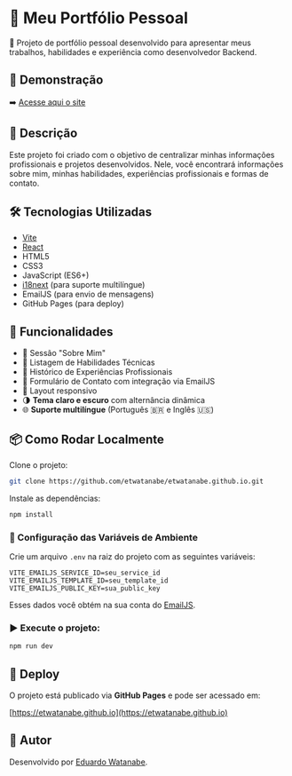 # 📁 Meu Portfólio Pessoal

🚀 Projeto de portfólio pessoal desenvolvido para apresentar meus trabalhos, habilidades e experiência como desenvolvedor Backend.

## 📸 Demonstração

➡️ [Acesse aqui o site](https://etwatanabe.github.io)

## 📖 Descrição

Este projeto foi criado com o objetivo de centralizar minhas informações profissionais e projetos desenvolvidos. Nele, você encontrará informações sobre mim, minhas habilidades, experiências profissionais e formas de contato.

## 🛠️ Tecnologias Utilizadas

- [Vite](https://vitejs.dev/)
- [React](https://react.dev/)
- HTML5
- CSS3
- JavaScript (ES6+)
- [i18next](https://www.i18next.com/) (para suporte multilíngue)
- EmailJS (para envio de mensagens)
- GitHub Pages (para deploy)

## 🎨 Funcionalidades

- 📌 Sessão "Sobre Mim"
- 📌 Listagem de Habilidades Técnicas
- 📌 Histórico de Experiências Profissionais
- 📌 Formulário de Contato com integração via EmailJS
- 📌 Layout responsivo
- 🌗 **Tema claro e escuro** com alternância dinâmica
- 🌐 **Suporte multilíngue** (Português 🇧🇷 e Inglês 🇺🇸)

## 📦 Como Rodar Localmente

Clone o projeto:

```bash
git clone https://github.com/etwatanabe/etwatanabe.github.io.git
```

Instale as dependências:

```bash
npm install
```

### 🔐 Configuração das Variáveis de Ambiente

Crie um arquivo `.env` na raiz do projeto com as seguintes variáveis:

```env
VITE_EMAILJS_SERVICE_ID=seu_service_id
VITE_EMAILJS_TEMPLATE_ID=seu_template_id
VITE_EMAILJS_PUBLIC_KEY=sua_public_key
```

Esses dados você obtém na sua conta do [EmailJS](https://www.emailjs.com/).

### ▶️ Execute o projeto:

```bash
npm run dev
```

## 🚀 Deploy

O projeto está publicado via **GitHub Pages** e pode ser acessado em:

[https://etwatanabe.github.io](https://etwatanabe.github.io)

## 👤 Autor

Desenvolvido por [Eduardo Watanabe](https://linkedin.com/in/etwatanabe).